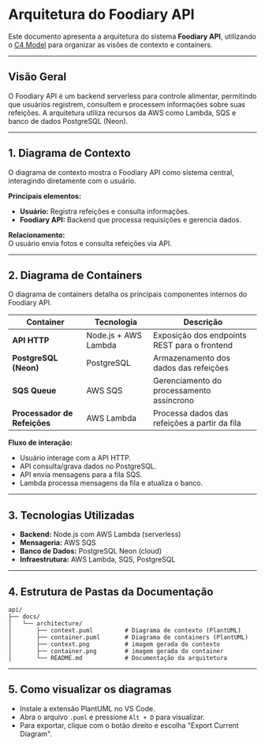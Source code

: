 # Arquitetura do Foodiary API

Este documento apresenta a arquitetura do sistema **Foodiary API**, utilizando o [C4 Model](https://c4model.com/) para organizar as visões de contexto e containers.

---

## Visão Geral

O Foodiary API é um backend serverless para controle alimentar, permitindo que usuários registrem, consultem e processem informações sobre suas refeições. A arquitetura utiliza recursos da AWS como Lambda, SQS e banco de dados PostgreSQL (Neon).

---

## 1. Diagrama de Contexto

O diagrama de contexto mostra o Foodiary API como sistema central, interagindo diretamente com o usuário.

**Principais elementos:**
- **Usuário:** Registra refeições e consulta informações.
- **Foodiary API:** Backend que processa requisições e gerencia dados.

**Relacionamento:**  
O usuário envia fotos e consulta refeições via API.

---

## 2. Diagrama de Containers

O diagrama de containers detalha os principais componentes internos do Foodiary API.

| Container                   | Tecnologia              | Descrição                                              |
|-----------------------------|------------------------|--------------------------------------------------------|
| **API HTTP**                | Node.js + AWS Lambda   | Exposição dos endpoints REST para o frontend           |
| **PostgreSQL (Neon)**       | PostgreSQL             | Armazenamento dos dados das refeições                  |
| **SQS Queue**               | AWS SQS                | Gerenciamento do processamento assíncrono              |
| **Processador de Refeições**| AWS Lambda             | Processa dados das refeições a partir da fila          |

**Fluxo de interação:**
- Usuário interage com a API HTTP.
- API consulta/grava dados no PostgreSQL.
- API envia mensagens para a fila SQS.
- Lambda processa mensagens da fila e atualiza o banco.

---

## 3. Tecnologias Utilizadas

- **Backend:** Node.js com AWS Lambda (serverless)
- **Mensageria:** AWS SQS
- **Banco de Dados:** PostgreSQL Neon (cloud)
- **Infraestrutura:** AWS Lambda, SQS, PostgreSQL

---

## 4. Estrutura de Pastas da Documentação

```
api/
├── docs/
│   └── architecture/
│       ├── context.puml         # Diagrama de contexto (PlantUML)
│       ├── container.puml       # Diagrama de containers (PlantUML)
│       ├── context.png          # imagem gerada do contexto
│       ├── container.png        # imagem gerada do container
│       └── README.md            # Documentação da arquitetura
```

---

## 5. Como visualizar os diagramas

- Instale a extensão PlantUML no VS Code.
- Abra o arquivo `.puml` e pressione `Alt + D` para visualizar.
- Para exportar, clique com o botão direito e escolha "Export Current Diagram".

